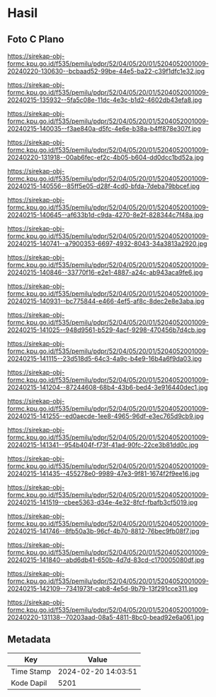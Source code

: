 # Hasil

## Foto C Plano

https://sirekap-obj-formc.kpu.go.id/f535/pemilu/pdpr/52/04/05/20/01/5204052001009-20240220-130630--bcbaad52-99be-44e5-ba22-c39f1dfc1e32.jpg

https://sirekap-obj-formc.kpu.go.id/f535/pemilu/pdpr/52/04/05/20/01/5204052001009-20240215-135932--5fa5c08e-11dc-4e3c-b1d2-4602db43efa8.jpg

https://sirekap-obj-formc.kpu.go.id/f535/pemilu/pdpr/52/04/05/20/01/5204052001009-20240215-140035--f3ae840a-d5fc-4e6e-b38a-b4ff878e307f.jpg

https://sirekap-obj-formc.kpu.go.id/f535/pemilu/pdpr/52/04/05/20/01/5204052001009-20240220-131918--00ab6fec-ef2c-4b05-b604-dd0dcc1bd52a.jpg

https://sirekap-obj-formc.kpu.go.id/f535/pemilu/pdpr/52/04/05/20/01/5204052001009-20240215-140556--85ff5e05-d28f-4cd0-bfda-7deba79bbcef.jpg

https://sirekap-obj-formc.kpu.go.id/f535/pemilu/pdpr/52/04/05/20/01/5204052001009-20240215-140645--af633b1d-c9da-4270-8e2f-828344c7f48a.jpg

https://sirekap-obj-formc.kpu.go.id/f535/pemilu/pdpr/52/04/05/20/01/5204052001009-20240215-140741--a7900353-6697-4932-8043-34a3813a2920.jpg

https://sirekap-obj-formc.kpu.go.id/f535/pemilu/pdpr/52/04/05/20/01/5204052001009-20240215-140846--33770f16-e2e1-4887-a24c-ab943aca9fe6.jpg

https://sirekap-obj-formc.kpu.go.id/f535/pemilu/pdpr/52/04/05/20/01/5204052001009-20240215-140931--bc775844-e466-4ef5-af8c-8dec2e8e3aba.jpg

https://sirekap-obj-formc.kpu.go.id/f535/pemilu/pdpr/52/04/05/20/01/5204052001009-20240215-141025--948d9561-b529-4acf-9298-470456b7d4cb.jpg

https://sirekap-obj-formc.kpu.go.id/f535/pemilu/pdpr/52/04/05/20/01/5204052001009-20240215-141115--23d518d5-64c3-4a9c-b4e9-16b4a6f9da03.jpg

https://sirekap-obj-formc.kpu.go.id/f535/pemilu/pdpr/52/04/05/20/01/5204052001009-20240215-141204--87244608-68b4-43b6-bed4-3e916440dec1.jpg

https://sirekap-obj-formc.kpu.go.id/f535/pemilu/pdpr/52/04/05/20/01/5204052001009-20240215-141255--ed0aecde-1ee8-4965-96df-e3ec765d9cb9.jpg

https://sirekap-obj-formc.kpu.go.id/f535/pemilu/pdpr/52/04/05/20/01/5204052001009-20240215-141341--954b404f-f73f-41ad-90fc-22ce3b81dd0c.jpg

https://sirekap-obj-formc.kpu.go.id/f535/pemilu/pdpr/52/04/05/20/01/5204052001009-20240215-141435--455278e0-9989-47e3-9f81-1674f2f9ee16.jpg

https://sirekap-obj-formc.kpu.go.id/f535/pemilu/pdpr/52/04/05/20/01/5204052001009-20240215-141519--cbee5363-d34e-4e32-8fcf-fbafb3cf5019.jpg

https://sirekap-obj-formc.kpu.go.id/f535/pemilu/pdpr/52/04/05/20/01/5204052001009-20240215-141746--8fb50a3b-96cf-4b70-8812-76bec9fb08f7.jpg

https://sirekap-obj-formc.kpu.go.id/f535/pemilu/pdpr/52/04/05/20/01/5204052001009-20240215-141840--abd6db41-650b-4d7d-83cd-c170005080df.jpg

https://sirekap-obj-formc.kpu.go.id/f535/pemilu/pdpr/52/04/05/20/01/5204052001009-20240215-142109--7341973f-cab8-4e5d-9b79-13f291cce311.jpg

https://sirekap-obj-formc.kpu.go.id/f535/pemilu/pdpr/52/04/05/20/01/5204052001009-20240220-131138--70203aad-08a5-4811-8bc0-bead92e6a061.jpg


## Metadata

| Key        | Value               |
| ---------- | ------------------- |
| Time Stamp | 2024-02-20 14:03:51 |
| Kode Dapil | 5201                |



